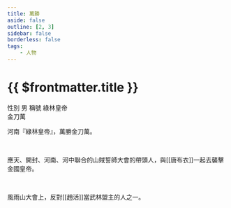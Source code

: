 ```yaml
---
title: 萬勝
aside: false
outline: [2, 3]
sidebar: false
borderless: false
tags:
    - 人物
---
```


# {{ $frontmatter.title }}

<ChTabs position="bottom">
	<ChTab title="萬勝">
		<Ch src='/images/characters/special814/normal.webp' position='right'/>
		<ChName nameZh='萬勝' nameEn='Wan Sheng' position='right' />
		<ChTable>
			<ChTr>
				<ChTd isTitle=true>
					性別
				</ChTd>
				<ChTd>
					男
				</ChTd>
			</ChTr>
            <ChTr>
				<ChTd isTitle=true>
					稱號
				</ChTd>
				<ChTd>
					綠林皇帝<br>金刀萬
				</ChTd>
			</ChTr>
        </ChTable>
	</ChTab>
</ChTabs>

<br>

河南『綠林皇帝』，萬勝金刀萬。

<br>

應天、開封、河南、河中聯合的山賊誓師大會的帶頭人，與[[唐布衣]]一起去襲擊金國皇帝。

<br>

風雨山大會上，反對[[趙活]]當武林盟主的人之一。

